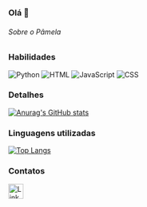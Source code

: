 ### Olá 👋

###### Sobre o Pâmela


### Habilidades

![Python](https://img.shields.io/badge/Python-FFD43B?style=for-the-badge&logo=python&logoColor=blue)
![HTML](https://img.shields.io/badge/HTML-ED8B00?style=for-the-badge&logo=java&logoColor=white)
![JavaScript](https://img.shields.io/badge/JavaScript-FFD43B?style=for-the-badge&logo=JS&logoColor=yellow)
![CSS](https://img.shields.io/badge/CSS-0040AD?style=for-the-badge&logo=CSS&logoColor=blue)

### Detalhes

[![Anurag's GitHub stats](https://github-readme-stats.vercel.app/api?username=Pamelamorim1&show_icons=true&theme=tokyonight)](https://github.com/Pamelamorim1#detalhes)

### Linguagens utilizadas

[![Top Langs](https://github-readme-stats.vercel.app/api/top-langs/?username=Pamelamorim1&layout=compact)](https://github.com/Pamelamorim1#linguagens-utilizadas)

### Contatos

[<img src='https://img.shields.io/badge/LinkedIn-0077B5?style=for-the-badge&logo=linkedin&logoColor=white' alt='Linkedin' height='30'>](https://www.linkedin.com/in/p%C3%A2mela-taiane-94558122b)
